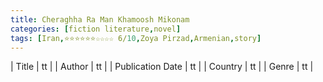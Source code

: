 ```yaml
---
title: Cheraghha Ra Man Khamoosh Mikonam
categories: [fiction literature,novel]
tags: [Iran,⭐⭐⭐⭐⭐⭐☆☆☆☆ 6/10,Zoya Pirzad,Armenian,story]
---
```

        
| Title | tt |
| Author | tt  |
| Publication Date | tt   |
| Country | tt |
| Genre | tt  |
        